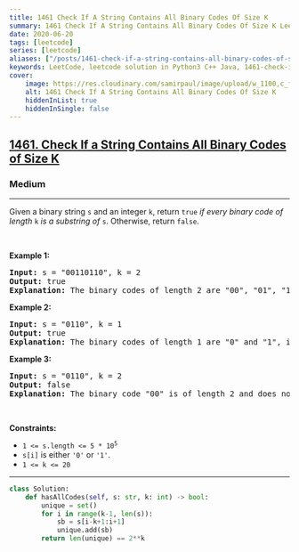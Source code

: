 ```yaml
---
title: 1461 Check If A String Contains All Binary Codes Of Size K
summary: 1461 Check If A String Contains All Binary Codes Of Size K LeetCode Solution Explained
date: 2020-06-20
tags: [leetcode]
series: [leetcode]
aliases: ["/posts/1461-check-if-a-string-contains-all-binary-codes-of-size-k", "/blog/posts/1461-check-if-a-string-contains-all-binary-codes-of-size-k", "/1461-check-if-a-string-contains-all-binary-codes-of-size-k"]
keywords: LeetCode, leetcode solution in Python3 C++ Java, 1461-check-if-a-string-contains-all-binary-codes-of-size-k solution
cover:
    image: https://res.cloudinary.com/samirpaul/image/upload/w_1100,c_fit,co_rgb:FFFFFF,l_text:Arial_70_bold:1461 Check If A String Contains All Binary Codes Of Size K/problem-solving.webp
    alt: 1461 Check If A String Contains All Binary Codes Of Size K
    hiddenInList: true
    hiddenInSingle: false
---
```



<h2><a href="https://leetcode.com/problems/check-if-a-string-contains-all-binary-codes-of-size-k/">1461. Check If a String Contains All Binary Codes of Size K</a></h2><h3>Medium</h3><hr><div><p>Given a binary string <code>s</code> and an integer <code>k</code>, return <code>true</code> <em>if every binary code of length</em> <code>k</code> <em>is a substring of</em> <code>s</code>. Otherwise, return <code>false</code>.</p>

<p>&nbsp;</p>
<p><strong class="example">Example 1:</strong></p>

<pre><strong>Input:</strong> s = "00110110", k = 2
<strong>Output:</strong> true
<strong>Explanation:</strong> The binary codes of length 2 are "00", "01", "10" and "11". They can be all found as substrings at indices 0, 1, 3 and 2 respectively.
</pre>

<p><strong class="example">Example 2:</strong></p>

<pre><strong>Input:</strong> s = "0110", k = 1
<strong>Output:</strong> true
<strong>Explanation:</strong> The binary codes of length 1 are "0" and "1", it is clear that both exist as a substring. 
</pre>

<p><strong class="example">Example 3:</strong></p>

<pre><strong>Input:</strong> s = "0110", k = 2
<strong>Output:</strong> false
<strong>Explanation:</strong> The binary code "00" is of length 2 and does not exist in the array.
</pre>

<p>&nbsp;</p>
<p><strong>Constraints:</strong></p>

<ul>
	<li><code>1 &lt;= s.length &lt;= 5 * 10<sup>5</sup></code></li>
	<li><code>s[i]</code> is either <code>'0'</code> or <code>'1'</code>.</li>
	<li><code>1 &lt;= k &lt;= 20</code></li>
</ul>
</div>

---




```python
class Solution:
    def hasAllCodes(self, s: str, k: int) -> bool:
        unique = set()
        for i in range(k-1, len(s)):
            sb = s[i-k+1:i+1]
            unique.add(sb)
        return len(unique) == 2**k
```
